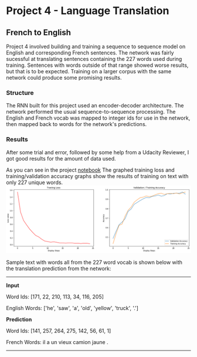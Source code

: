 # Project 4 - Language Translation

## French to English
Project 4 involved building and training a sequence to sequence model on English and corresponding French sentences. The network was fairly sucessful at translating sentences containing the 227 words used during training. Sentences with words outside of that range showed worse results, but that is to be expected. Training on a larger corpus with the same network could produce some promising results.

### Structure
The RNN built for this project used an encoder-decoder architecture. The network performed the usual sequence-to-sequence processing. The English and French vocab was mapped to integer ids for use in the network, then mapped back to words for the network's predictions. 

### Results
After some trial and error, followed by some help from a Udacity Reviewer, I got good results for the amount of data used.

As you can see in the project [notebook](https://github.com/David0leo/Udacity-NanoDegrees/blob/master/dlnd/project-4-language-translation/dlnd_language_translation.ipynb)
The graphed training loss and training/validation accuracy graphs show the results of training on text with only 227 unique words. 
![Graphs](https://github.com/David0leo/Udacity-NanoDegrees/blob/master/dlnd/project-4-language-translation/translate_graphs.png?raw=true)

Sample text with words all from the 227 word vocab is shown below with the translation prediction from the network:

___
**Input**

  Word Ids:      [171, 22, 210, 113, 34, 116, 205]
  
  English Words: ['he', 'saw', 'a', 'old', 'yellow', 'truck', '.']
  

**Prediction**

  Word Ids:      [141, 257, 264, 275, 142, 56, 61, 1]
  
  French Words: il a un vieux camion jaune . <EOS>
  

___
